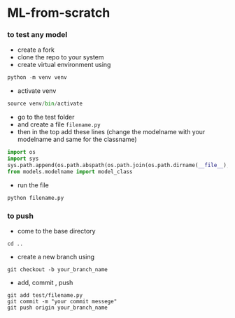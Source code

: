# ML-from-scratch

### to test any model 
- create a fork
- clone the repo to your system
- create virtual environment using 
```python
python -m venv venv
```
- activate venv
```python
source venv/bin/activate
```
- go to the test folder 
- and create a file `filename.py`
- then in the top add these lines (change the modelname with your modelname and same for the classname)
```python
import os
import sys
sys.path.append(os.path.abspath(os.path.join(os.path.dirname(__file__), '..')))
from models.modelname import model_class
```
- run the file 
```python
python filename.py
```

### to push 
- come to the base directory
```git
cd ..
```
- create a new branch using
```git
git checkout -b your_branch_name
```
- add, commit , push
```git
git add test/filename.py
git commit -m "your commit messege"
git push origin your_branch_name
```